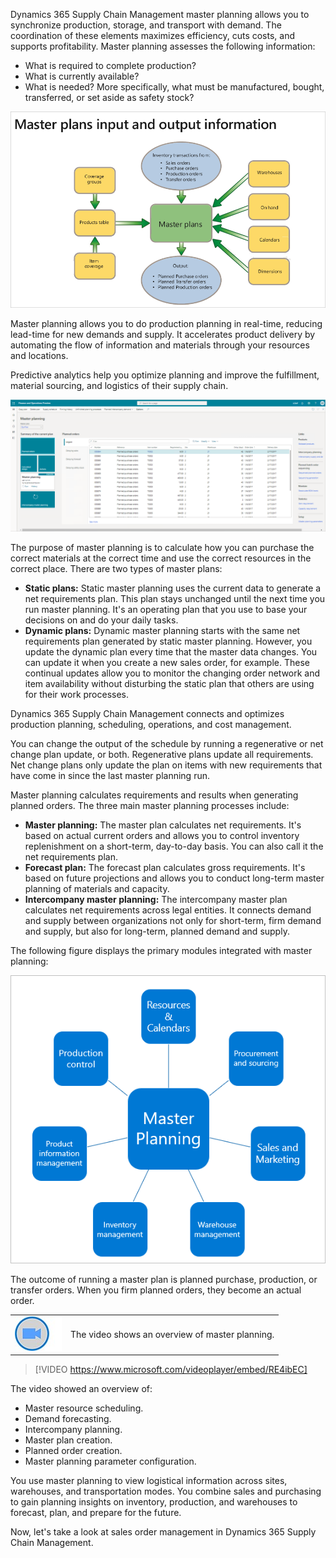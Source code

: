 ﻿Dynamics 365 Supply Chain Management master planning allows you to synchronize production, storage, and transport with demand. The coordination of these elements maximizes efficiency, cuts costs, and supports profitability. Master planning assesses the following information:

- What is required to complete production?  
- What is currently available?  
- What is needed? More specifically, what must be manufactured, bought, transferred, or set aside as safety stock?  
 
![Master plans](../media/m11-masterplans.png)  

Master planning allows you to do production planning in real-time, reducing lead-time for new demands and supply. It accelerates product delivery by automating the flow of information and materials through your resources and locations.

Predictive analytics help you optimize planning and improve the fulfillment, material sourcing, and logistics of their supply chain.

![Master planning](../media/m11-masterplanning.png)  

The purpose of master planning is to calculate how you can purchase the correct materials at the correct time and use the correct resources in the correct place. There are two types of master plans:

- **Static plans:** Static master planning uses the current data to generate a net requirements plan. This plan stays unchanged until the next time you run master planning. It's an operating plan that you use to base your decisions on and do your daily tasks.
- **Dynamic plans:** Dynamic master planning starts with the same net requirements plan generated by static master planning. However, you update the dynamic plan every time that the master data changes. You can update it when you create a new sales order, for example. These continual updates allow you to monitor the changing order network and item availability without disturbing the static plan that others are using for their work processes.

Dynamics 365 Supply Chain Management connects and optimizes production planning, scheduling, operations, and cost management. 

You can change the output of the schedule by running a regenerative or net change plan update, or both. Regenerative plans update all requirements. Net change plans only update the plan on items with new requirements that have come in since the last master planning run.

Master planning calculates requirements and results when generating planned orders. The three main master planning processes include:

- **Master planning:** The master plan calculates net requirements. It's based on actual current orders and allows you to control inventory replenishment on a short-term, day-to-day basis. You can also call it the net requirements plan.
- **Forecast plan:** The forecast plan calculates gross requirements. It's based on future projections and allows you to conduct long-term master planning of materials and capacity.
- **Intercompany master planning:** The intercompany master plan calculates net requirements across legal entities. It connects demand and supply between organizations not only for short-term, firm demand and supply, but also for long-term, planned demand and supply.

The following figure displays the primary modules integrated with master planning:
 
![Master planning integration](../media/m11-masterplanningintegration.png)  

The outcome of running a master plan is planned purchase, production, or transfer orders. When you firm planned orders, they become an actual order.

|  |  |
| ------------ | ------------- | 
| ![Icon indicating play video](../media/video-icon.png) | The video shows an overview of master planning. |
 
> [!VIDEO https://www.microsoft.com/videoplayer/embed/RE4ibEC]

The video showed an overview of:

- Master resource scheduling.
- Demand forecasting.
- Intercompany planning.
- Master plan creation.
- Planned order creation.
- Master planning parameter configuration. 

You use master planning to view logistical information across sites, warehouses, and transportation modes. You combine sales and purchasing to gain planning insights on inventory, production, and warehouses to forecast, plan, and prepare for the future.

Now, let's take a look at sales order management in Dynamics 365 Supply Chain Management.

